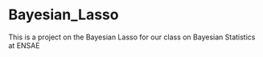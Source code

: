# Bayesian_Lasso
This is a project on the Bayesian Lasso for our class on Bayesian Statistics at ENSAE
